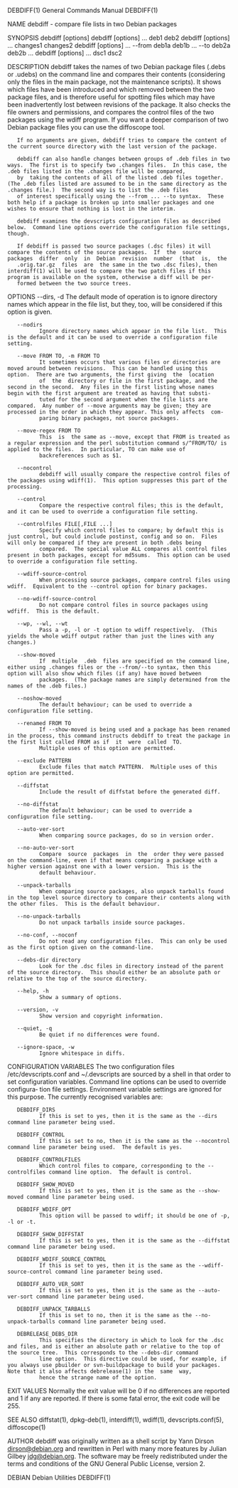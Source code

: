 DEBDIFF(1)                                                                               General Commands Manual                                                                               DEBDIFF(1)

NAME
       debdiff - compare file lists in two Debian packages

SYNOPSIS
       debdiff [options]
       debdiff [options] ... deb1 deb2
       debdiff [options] ... changes1 changes2
       debdiff [options] ... --from deb1a deb1b ...  --to deb2a deb2b ...
       debdiff [options] ... dsc1 dsc2

DESCRIPTION
       debdiff  takes  the  names  of  two  Debian  package  files (.debs or .udebs) on the command line and compares their contents (considering only the files in the main package, not the maintenance
       scripts).  It shows which files have been introduced and which removed between the two package files, and is therefore useful for spotting files which may have been  inadvertently  lost  between
       revisions  of  the  package.   It also checks the file owners and permissions, and compares the control files of the two packages using the wdiff program.  If you want a deeper comparison of two
       Debian package files you can use the diffoscope tool.

       If no arguments are given, debdiff tries to compare the content of the current source directory with the last version of the package.

       debdiff can also handle changes between groups of .deb files in two ways.  The first is to specify two .changes files.  In this case, the .deb files listed in the .changes file will be compared,
       by  taking the contents of all of the listed .deb files together.  (The .deb files listed are assumed to be in the same directory as the .changes file.)  The second way is to list the .deb files
       of interest specifically using the --from ... --to syntax.  These both help if a package is broken up into smaller packages and one wishes to ensure that nothing is lost in the interim.

       debdiff examines the devscripts configuration files as described below.  Command line options override the configuration file settings, though.

       If debdiff is passed two source packages (.dsc files) it will compare the contents of the source packages.  If  the  source  packages  differ  only  in  Debian  revision  number  (that  is,  the
       .orig.tar.gz  files  are  the same in the two .dsc files), then interdiff(1) will be used to compare the two patch files if this program is available on the system, otherwise a diff will be per‐
       formed between the two source trees.

OPTIONS
       --dirs, -d
              The default mode of operation is to ignore directory names which appear in the file list, but they, too, will be considered if this option is given.

       --nodirs
              Ignore directory names which appear in the file list.  This is the default and it can be used to override a configuration file setting.

       --move FROM TO, -m FROM TO
              It sometimes occurs that various files or directories are moved around between revisions.  This can be handled using this option.  There are two arguments, the first giving  the  location
              of  the  directory or file in the first package, and the second in the second.  Any files in the first listing whose names begin with the first argument are treated as having that substi‐
              tuted for the second argument when the file lists are compared.  Any number of --move arguments may be given; they are processed in the order in which they appear. This only affects  com‐
              paring binary packages, not source packages.

       --move-regex FROM TO
              This  is  the same as --move, except that FROM is treated as a regular expression and the perl substitution command s/^FROM/TO/ is applied to the files.  In particular, TO can make use of
              backreferences such as $1.

       --nocontrol
              debdiff will usually compare the respective control files of the packages using wdiff(1).  This option suppresses this part of the processing.

       --control
              Compare the respective control files; this is the default, and it can be used to override a configuration file setting.

       --controlfiles FILE[,FILE ...]
              Specify which control files to compare; by default this is just control, but could include postinst, config and so on.  Files will only be compared if they are present in both .debs being
              compared.  The special value ALL compares all control files present in both packages, except for md5sums.  This option can be used to override a configuration file setting.

       --wdiff-source-control
              When processing source packages, compare control files using wdiff.  Equivalent to the --control option for binary packages.

       --no-wdiff-source-control
              Do not compare control files in source packages using wdfiff.  This is the default.

       --wp, --wl, --wt
              Pass a -p, -l or -t option to wdiff respectively.  (This yields the whole wdiff output rather than just the lines with any changes.)

       --show-moved
              If  multiple  .deb  files are specified on the command line, either using .changes files or the --from/--to syntax, then this option will also show which files (if any) have moved between
              packages.  (The package names are simply determined from the names of the .deb files.)

       --noshow-moved
              The default behaviour; can be used to override a configuration file setting.

       --renamed FROM TO
              If --show-moved is being used and a package has been renamed in the process, this command instructs debdiff to treat the package in the first list called FROM as if  it  were  called  TO.
              Multiple uses of this option are permitted.

       --exclude PATTERN
              Exclude files that match PATTERN.  Multiple uses of this option are permitted.

       --diffstat
              Include the result of diffstat before the generated diff.

       --no-diffstat
              The default behaviour; can be used to override a configuration file setting.

       --auto-ver-sort
              When comparing source packages, do so in version order.

       --no-auto-ver-sort
              Compare  source  packages  in  the  order they were passed on the command-line, even if that means comparing a package with a higher version against one with a lower version.  This is the
              default behaviour.

       --unpack-tarballs
              When comparing source packages, also unpack tarballs found in the top level source directory to compare their contents along with the other files.  This is the default behaviour.

       --no-unpack-tarballs
              Do not unpack tarballs inside source packages.

       --no-conf, --noconf
              Do not read any configuration files.  This can only be used as the first option given on the command-line.

       --debs-dir directory
              Look for the .dsc files in directory instead of the parent of the source directory.  This should either be an absolute path or relative to the top of the source directory.

       --help, -h
              Show a summary of options.

       --version, -v
              Show version and copyright information.

       --quiet, -q
              Be quiet if no differences were found.

       --ignore-space, -w
              Ignore whitespace in diffs.

CONFIGURATION VARIABLES
       The two configuration files /etc/devscripts.conf and ~/.devscripts are sourced by a shell in that order to set configuration variables.  Command line options can be used to  override  configura‐
       tion file settings.  Environment variable settings are ignored for this purpose.  The currently recognised variables are:

       DEBDIFF_DIRS
              If this is set to yes, then it is the same as the --dirs command line parameter being used.

       DEBDIFF_CONTROL
              If this is set to no, then it is the same as the --nocontrol command line parameter being used.  The default is yes.

       DEBDIFF_CONTROLFILES
              Which control files to compare, corresponding to the --controlfiles command line option.  The default is control.

       DEBDIFF_SHOW_MOVED
              If this is set to yes, then it is the same as the --show-moved command line parameter being used.

       DEBDIFF_WDIFF_OPT
              This option will be passed to wdiff; it should be one of -p, -l or -t.

       DEBDIFF_SHOW_DIFFSTAT
              If this is set to yes, then it is the same as the --diffstat command line parameter being used.

       DEBDIFF_WDIFF_SOURCE_CONTROL
              If this is set to yes, then it is the same as the --wdiff-source-control command line parameter being used.

       DEBDIFF_AUTO_VER_SORT
              If this is set to yes, then it is the same as the --auto-ver-sort command line parameter being used.

       DEBDIFF_UNPACK_TARBALLS
              If this is set to no, then it is the same as the --no-unpack-tarballs command line parameter being used.

       DEBRELEASE_DEBS_DIR
              This specifies the directory in which to look for the .dsc and files, and is either an absolute path or relative to the top of the source tree.  This corresponds to the --debs-dir command
              line option.  This directive could be used, for example, if you always use pbuilder or svn-buildpackage to build your packages.  Note that it also affects debrelease(1) in the  same  way,
              hence the strange name of the option.

EXIT VALUES
       Normally the exit value will be 0 if no differences are reported and 1 if any are reported.  If there is some fatal error, the exit code will be 255.

SEE ALSO
       diffstat(1), dpkg-deb(1), interdiff(1), wdiff(1), devscripts.conf(5), diffoscope(1)

AUTHOR
       debdiff  was  originally written as a shell script by Yann Dirson <dirson@debian.org> and rewritten in Perl with many more features by Julian Gilbey <jdg@debian.org>.  The software may be freely
       redistributed under the terms and conditions of the GNU General Public License, version 2.

DEBIAN                                                                                       Debian Utilities                                                                                  DEBDIFF(1)
